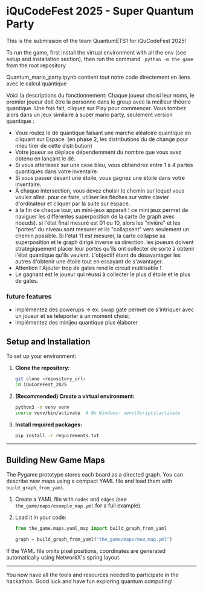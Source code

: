 # iQuCodeFest 2025 - Super Quantum Party

This is the submission of the team QuantumETS1 for iQuCodeFest 2025!

To run the game, first install the virtual environment with all the env (see setup and installation section), then run the command
    ```
    python -m the_game```
    from the root repository

Quantum_mario_party.ipynb contient tout notre code directement en liens avec le calcul quantique

Voici la descriptions du fonctionnement:
Chaque joueur choisi leur noms, le premier joueur doit être la personne dans le group avec la meilleur théorie quantique.
Une fois fait, cliquez sur Play pour commencer.
Vous tombez alors dans un jeux similaire à super mario party, seulement version quantique :
- Vous roulez le dé quantique faisant une marche aléatoire quantique en cliquant sur Espace. (en phase 2, les distributions du dé change pour mieu tirer de cette distribution)
- Votre joueur se déplace dépendemment du nombre que vous avez obtenu en lançant le dé. 
- Si vous atterissez sur une case bleu, vous obtiendrez entre 1 à 4 partes quantiques dans votre inventaire.
- Si vous passer devant une étoile, vous gagnez une étoile dans votre inventaire.
- À chaque intersection, vous devez choisir le chemin sur lequel vous voulez allez. pour ce faire, utiliser les flèches sur votre clavier d'ordinateur et cliquer par la suite sur espace.
- à la fin de chaque tour, un mini-jeux apparait ! ce mini jeux permet de naviguer les différentes superposition de la carte (le graph avec noeuds). si l'état final mesuré est 01 ou 10, alors les "rivière" et les "portes" du niveau sont mesurer et ils "collapsent" vers seulement un chemin possible. Si l'état 11 est mesurer, la carte collapse sa superposition et le graph dirigé inverse sa direction. les joueurs doivent stratégiquement placer leur portes qu'ils ont collecter de sorte à obtenir l'état quantique qu'ils veulent. L'objectif étant de désavantager les autres d'obtenir une étoile tout en essayant de s'avantager.
- Attention ! Ajouter trop de gates rend le circuit inutilisable !
- Le gagnant est le joueur qui réussi à collecter le plus d'étoile et le plus de gates.

### future features

- implémentez des powerups -> ex: swap gate permet de s'intriquer avec un joueur et se teleporter à un moment choisi, 
- implémentez des minijeu quantique plus élaborer

## Setup and Installation

To set up your environment:

1. **Clone the repository:**
    ```bash
    git clone <repository_url>
    cd iQuCodeFest_2025
    ```
2. **(Recommended) Create a virtual environment:**
    ```bash
    python3 -m venv venv
    source venv/bin/activate  # On Windows: venv\Scripts\activate
    ```
3. **Install required packages:**
    ```bash
    pip install -r requirements.txt
    ```


---

## Building New Game Maps

The Pygame prototype stores each board as a directed graph. You can describe
new maps using a compact YAML file and load them with
`build_graph_from_yaml`.

1. Create a YAML file with `nodes` and `edges` (see
   `the_game/maps/example_map.yml` for a full example).
2. Load it in your code:

   ```python
   from the_game.maps.yaml_map import build_graph_from_yaml

   graph = build_graph_from_yaml("the_game/maps/new_map.yml")
   ```

If the YAML file omits pixel positions, coordinates are generated
automatically using NetworkX's spring layout.

---

You now have all the tools and resources needed to participate in the hackathon.
Good luck and have fun exploring quantum computing!
